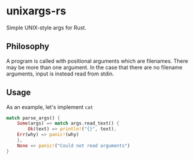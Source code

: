 unixargs-rs
===========
Simple UNIX-style args for Rust.


Philosophy
----------
A program is called with positional arguments which are filenames. There may
be more than one argument. In the case that there are no filename arguments,
input is instead read from stdin.

Usage
-----
As an example, let's implement `cat`
```rust
match parse_args() {
    Some(args) => match args.read_text() {
        Ok(text) => println!("{}", text),
	Err(why) => panic!(why)
    },
    None => panic!("Could not read arguments")
}
```
